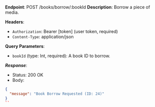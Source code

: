 
**Endpoint**: POST /books/borrow/:bookId
**Description**: Borrow a piece of media.

**Headers**:

- `Authorization`: Bearer [token] (user token, required)
- `Content-Type`: application/json

**Query Parameters**:

- `bookId` (type: Int, required): A book ID to borrow.

***Response***:

- Status: 200 OK
- Body:

```json
{
  "message": "Book Borrow Requested (ID: 24)"
}
``

